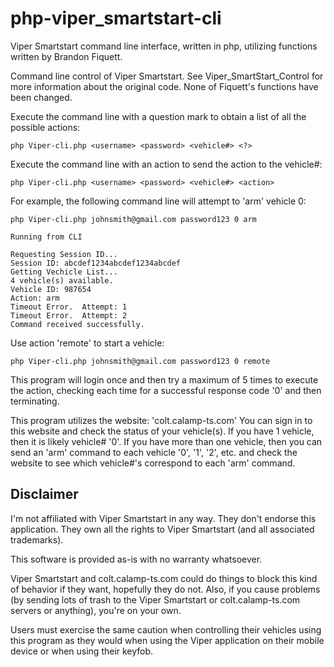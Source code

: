 # php-viper_smartstart-cli
Viper Smartstart command line interface, written in php, utilizing functions written by Brandon Fiquett.

Command line control of Viper Smartstart.
See Viper_SmartStart_Control for more information about the original code.  None of Fiquett's functions have been changed.

Execute the command line with a question mark to obtain a list of all the possible actions:
```
php Viper-cli.php <username> <password> <vehicle#> <?> 
```
Execute the command line with an action to send the action to the vehicle#:
```
php Viper-cli.php <username> <password> <vehicle#> <action> 
```
For example, the following command line will attempt to 'arm' vehicle 0:
```
php Viper-cli.php johnsmith@gmail.com password123 0 arm 

Running from CLI

Requesting Session ID...
Session ID: abcdef1234abcdef1234abcdef
Getting Vechicle List...
4 vehicle(s) available. 
Vehicle ID: 987654 
Action: arm 
Timeout Error.  Attempt: 1
Timeout Error.  Attempt: 2
Command received successfully.
```
Use action 'remote' to start a vehicle:
```
php Viper-cli.php johnsmith@gmail.com password123 0 remote 
```
This program will login once and then try a maximum of 5 times to execute the action, checking each time for a successful response code '0' and then terminating.

This program utilizes the website:  'colt.calamp-ts.com'   You can sign in to this website and check the status of your vehicle(s).  If you have 1 vehicle, then it is likely vehicle# '0'.  If you have more than one vehicle, then you can send an 'arm' command to each vehicle '0', '1', '2', etc. and check the website to see which vehicle#'s correspond to each 'arm' command.

Disclaimer
----------
I'm not affiliated with Viper Smartstart in any way. They don't endorse this application. They own all the rights to Viper Smartstart (and all associated trademarks). 

This software is provided as-is with no warranty whatsoever. 

Viper Smartstart and colt.calamp-ts.com could do things to block this kind of behavior if they want, hopefully they do not. Also, if you cause problems (by sending lots of trash to the Viper Smartstart or colt.calamp-ts.com servers or anything), you're on your own.

Users must exercise the same caution when controlling their vehicles using this program as they would when using the Viper application on their mobile device or when using their keyfob.
